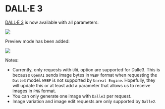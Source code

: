 ﻿# DALL·E 3

[DALL·E 3](https://openai.com/dall-e-3) is now available with all parameters:

![](https://github.com/life-exe/UnrealOpenAIPlugin/blob/master/Media/dalle3_1.png)

Preview mode has been added:

![](https://github.com/life-exe/UnrealOpenAIPlugin/blob/master/Media/dalle3_2.png)

Notes: 
- Currently, only requests with `URL` option are supported for Dalle3. This is because `OpenAI` sends image bytes in `WEBP` format when requesting the `Dalle3` model. `WEBP` is not supported by `Unreal Engine`. Hopefully, they will update this or at least add a parameter that allows us to receive images in `PNG` format.
- You can only generate one image with `Dalle3` per request.
- Image variation and image edit requests are only supported by `Dalle2`.
